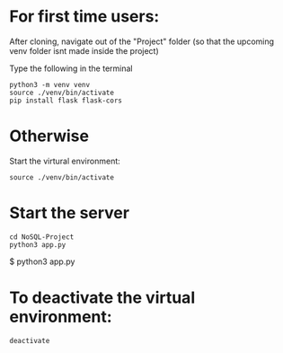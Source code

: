 # For first time users:
After cloning, navigate out of the "Project" folder (so that the upcoming venv folder isnt made inside the project)

Type the following in the terminal
```
python3 -m venv venv
source ./venv/bin/activate
pip install flask flask-cors
```

# Otherwise
Start the virtural environment:
```
source ./venv/bin/activate
```

# Start the server
```
cd NoSQL-Project
python3 app.py
```

$ python3 app.py

# To deactivate the virtual environment:
```
deactivate
```
